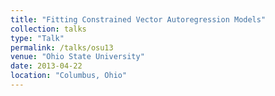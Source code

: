 ```yaml
---
title: "Fitting Constrained Vector Autoregression Models"
collection: talks
type: "Talk"
permalink: /talks/osu13
venue: "Ohio State University"
date: 2013-04-22
location: "Columbus, Ohio"
---
```

